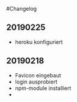#Changelog

## 20190225

* heroku konfiguriert

## 20190218

* Favicon eingebaut
* login ausprobiert 
* npm-module installiert 
* 